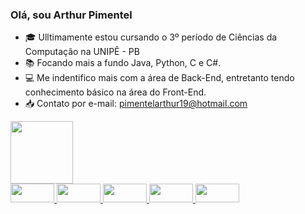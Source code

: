 ### Olá, sou Arthur Pimentel

- 🎓 Ulltimamente estou cursando o 3º período de Ciências da Computação na UNIPÊ - PB
- 📚 Focando mais a fundo Java, Python, C e C#.
- 💻 Me indentifico mais com a área de Back-End, entretanto tendo conhecimento básico na área do Front-End.
- 📥 Contato por e-mail: pimentelarthur19@hotmail.com

<div>
    <a href="https://github.com/ArthurPimentell">
    <img height="100em" src="https://github-readme-stats.vercel.app/api/top-langs/?username=marcelypcosta&layout=compact&langs_count=16&theme=dracula"/>
</div>
<div>
    <img height="30" width="70" src="[https://img.shields.io/badge/C%23-239120?style=for-the-badge&logo=c-sharp&logoColor=white/https://cdn-icons-png.flaticon.com/512/10090/10090320.png](https://cdn-icons-png.flaticon.com/512/226/226777.png)" />
    <img height="30" width="70" src="https://img.shields.io/badge/C%23-239120?style=for-the-badge&logo=c-sharp&logoColor=white/https://cdn-icons-png.flaticon.com/512/10090/10090320.png" />
    <img height="30" width="70" src="[https://img.shields.io/badge/C%23-239120?style=for-the-badge&logo=c-sharp&logoColor=white/https://cdn-icons-png.flaticon.com/512/10090/10090320.png](https://macmagazine.com.br/wp-content/uploads/2012/09/26-java-logo.jpg)" />
    <img height="30" width="70" src="https://img.shields.io/badge/C%23-239120?style=for-the-badge&logo=c-sharp&logoColor=white/https://cdn-icons-png.flaticon.com/512/10090/10090320.png" />
    <img height="30" width="70" src="https://img.shields.io/badge/Java-ED8B00?style=for-the-badge&logo=openjdk&logoColor=white" />   
</div>

##

<!--<div>
    <a target="_blank" href="#"><img src="https://img.shields.io/badge/Instagram-E4405F?style=for-the-badge&logo=instagram&logoColor=white"></a>
    <a target="_blank" href="#"><img src="https://img.shields.io/badge/Discord-7289DA?style=for-the-badge&logo=discord&logoColor=white"></a>
    <a target="_blank" href="#"><img src="https://img.shields.io/badge/LinkedIn-0077B5?style=for-the-badge&logo=linkedin&logoColor=white"></a>
</div>-->

